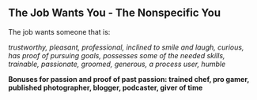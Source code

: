 ## The Job Wants You - The Nonspecific You

The job wants someone that is:

_trustworthy, pleasant, professional, inclined to smile and laugh, curious, has proof of pursuing goals, possesses some of the needed skills, trainable, passionate, groomed, generous, a process user, humble_

__Bonuses for passion and proof of past passion: trained chef, pro gamer, published photographer, blogger, podcaster, giver of time__
